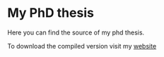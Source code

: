# My PhD thesis

Here you can find the source of my phd thesis.

To download the compiled version visit my [website](maurofaccin.github.io)
